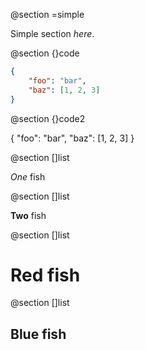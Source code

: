 @section =simple

Simple section *here*.

@section {}code

```json
{
    "foo": "bar",
    "baz": [1, 2, 3]
}
```

@section {}code2

{
    "foo": "bar",
    "baz": [1, 2, 3]
}

@section []list

*One* fish

@section []list

**Two** fish

@section []list

# Red fish

@section []list

## Blue fish